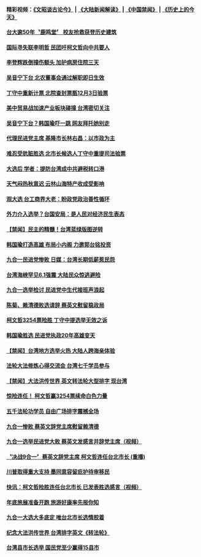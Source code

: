#### 精彩视频：[《文昭谈古论今》](https://github.com/gfw-breaker/wenzhao/blob/master/README.md?t=12011531?t=12011230?t=12010931) | [《大陆新闻解读》](https://github.com/gfw-breaker/ntdtv-comedy/blob/master/README.md?t=12011531?t=12011230?t=12010931) | [《中国禁闻》](https://github.com/gfw-breaker/ntdtv-news/blob/master/README.md?t=12011531?t=12011230?t=12010931) | [《历史上的今天》](https://github.com/gfw-breaker/today-in-history/blob/master/README.md?t=12011531?t=12011230?t=12010931) 

#### [台大逾50年〝鹿鸣堂〞 校友抢救获登历史建筑](../pages/news206/a1401435.md?t=12011531?t=12011230?t=12010931) 

#### [国际寻失联李明哲 民团吁柯文哲向中共要人](../pages/news206/a1401299.md?t=12011531?t=12011230?t=12010931) 

#### [李登辉跌倒撞伤额头 加护病房住院三天](../pages/news206/a1401281.md?t=12011531?t=12011230?t=12010931) 

#### [吴音宁下台 北农董事会通过解职即日生效](../pages/news206/a1401278.md?t=12011531?t=12011230?t=12010931) 

#### [丁守中重新计票 北院查封票匦12月3日验票](../pages/news206/a1401274.md?t=12011531?t=12011230?t=12010931) 

#### [美中贸易战加速产业板块碰撞 台湾密切关注](../pages/news206/a1401162.md?t=12011531?t=12011230?t=12010931) 

#### [吴音宁下台？韩国瑜吓一跳 网友拜托她别走](../pages/news206/a1401136.md?t=12011531?t=12011230?t=12010931) 

#### [代理民进党主席 基隆市长林右昌：以市政为主](../pages/news206/a1401131.md?t=12011531?t=12011230?t=12010931) 

#### [难忍受肮脏胜选 北市长候选人丁守中重提司法验票](../pages/news206/a1401112.md?t=12011531?t=12011230?t=12010931) 

#### [大选后 学者：提防台湾成中共避税转口港](../pages/news206/a1400991.md?t=12011531?t=12011230?t=12010931) 

#### [天气闷热秋意迟 云林山海特产收成受影响](../pages/news206/a1400972.md?t=12011531?t=12011230?t=12010931) 

#### [观大选 台工商界大老：盼政党政治善性循环](../pages/news206/a1400952.md?t=12011531?t=12011230?t=12010931) 

#### [外力介入选举？台国安局：是人民对经济民生表态](../pages/news206/a1400942.md?t=12011531?t=12011230?t=12010931) 

#### [【禁闻】民主的精髓！台湾蓝绿版图逆转](../pages/news206/a1400877.md?t=12011531?t=12011230?t=12010931) 

#### [韩国瑜打造高雄 布局小内阁 力邀郭台铭投资](../pages/news206/a1400813.md?t=12011531?t=12011230?t=12010931) 

#### [九合一民进党惨败  日媒：台湾长期低薪惹民怨](../pages/news206/a1400799.md?t=12011531?t=12011230?t=12010931) 

#### [台湾海峡罕见6.1强震 大陆民众惊逃避险](../pages/news206/a1400802.md?t=12011531?t=12011230?t=12010931) 

#### [九合一选举检讨 民进党中生代接班声浪起](../pages/news206/a1400800.md?t=12011531?t=12011230?t=12010931) 

#### [陈菊、赖清德败选请辞 蔡英文慰留稳政局](../pages/news206/a1400797.md?t=12011531?t=12011230?t=12010931) 

#### [柯文哲3254票险胜 丁守中提选举无效之诉](../pages/news206/a1400792.md?t=12011531?t=12011230?t=12010931) 

#### [韩国瑜胜选 民进党执政20年高雄变天](../pages/news206/a1400745.md?t=12011531?t=12011230?t=12010931) 

#### [【禁闻】台湾地方选举火热 大陆人跨海亲体验](../pages/news206/a1400768.md?t=12011531?t=12011230?t=12010931) 

#### [法轮大法修炼心得交流会 台湾七千学员参与](../pages/news206/a1400760.md?t=12011531?t=12011230?t=12010931) 

#### [【禁闻】大法洪传世界 英文转法轮大型排字 现台湾](../pages/news206/a1400778.md?t=12011531?t=12011230?t=12010931) 

#### [惊险连任！ 柯文哲赢3254票续命白色力量](../pages/news206/a1400747.md?t=12011531?t=12011230?t=12010931) 

#### [五千法轮功学员 自由广场排字震撼全场](../pages/news206/a1400719.md?t=12011531?t=12011230?t=12010931) 

#### [九合一惨败 蔡英文辞党主席慰留赖清德](../pages/news206/a1400717.md?t=12011531?t=12011230?t=12010931) 

#### [九合一选举民进党大败 蔡英文发感言并辞党主席（视频）](../pages/news206/a1400671.md?t=12011531?t=12011230?t=12010931) 

#### [〝决战9合一〞蔡英文辞党主席 柯文哲连任台北市长 (重播)](../pages/news206/a1400657.md?t=12011531?t=12011230?t=12010931) 

#### [川普取得重大支持 墨同意容留庇护待审移民](../pages/news206/a1400689.md?t=12011531?t=12011230?t=12010931) 

#### [快讯：柯文哲险胜连任台北市长 已发表胜选感言（视频）](../pages/news206/a1400681.md?t=12011531?t=12011230?t=12010931) 

#### [年底旅展准备开跑 旅游好康率先报你知](../pages/news206/a1400673.md?t=12011531?t=12011230?t=12010931) 

#### [九合一大选大多底定 唯台北市长选情胶着](../pages/news206/a1400672.md?t=12011531?t=12011230?t=12010931) 

#### [纪念大法洪传世界  台湾排字英文《转法轮》](../pages/news206/a1400666.md?t=12011531?t=12011230?t=12010931) 

#### [台湾县市长选举 国民党至少赢得15县市](../pages/news206/a1400670.md?t=12011531?t=12011230?t=12010931) 

